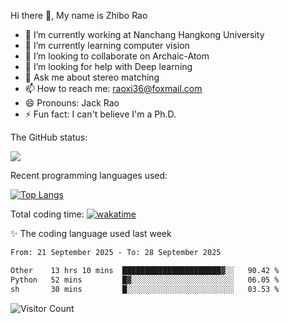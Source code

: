 Hi there 👋, My name is Zhibo Rao
- 🔭 I’m currently working at Nanchang Hangkong University
- 🌱 I’m currently learning computer vision
- 👯 I’m looking to collaborate on Archaic-Atom
- 🤔 I’m looking for help with Deep learning
- 💬 Ask me about stereo matching
- 📫 How to reach me: raoxi36@foxmail.com
- 😄 Pronouns: Jack Rao
- ⚡ Fun fact: I can't believe I'm a Ph.D.

The GitHub status:

![](https://github-readme-stats.vercel.app/api?username=ZhiboRao)

Recent programming languages used:

[![Top Langs](https://github-readme-stats.vercel.app/api/top-langs/?username=ZhiboRao&layout=compact)](https://github.com/anuraghazra/github-readme-stats)

Total coding time: [![wakatime](https://wakatime.com/badge/user/51ec5ec7-4742-4243-9eea-732ade32c0b7.svg)](https://wakatime.com/@51ec5ec7-4742-4243-9eea-732ade32c0b7)

✨ The coding language used last week 
<!--START_SECTION:waka-->

```txt
From: 21 September 2025 - To: 28 September 2025

Other    13 hrs 10 mins  ██████████████████████▓░░   90.42 %
Python   52 mins         █▓░░░░░░░░░░░░░░░░░░░░░░░   06.05 %
sh       30 mins         █░░░░░░░░░░░░░░░░░░░░░░░░   03.53 %
```

<!--END_SECTION:waka-->

![Visitor Count](https://profile-counter.glitch.me/Raohaocheng/count.svg)
